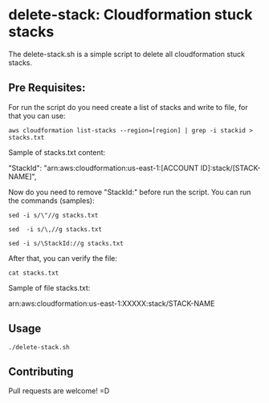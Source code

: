# delete-stack: Cloudformation stuck stacks

The delete-stack.sh is a simple script to delete all cloudformation stuck stacks. 

## Pre Requisites:

For run the script do you need create a list of stacks and write to file, for that you can use:

```
aws cloudformation list-stacks --region=[region] | grep -i stackid > stacks.txt
```

Sample of stacks.txt content: 

"StackId": "arn:aws:cloudformation:us-east-1:[ACCOUNT ID]:stack/[STACK-NAME]", 

Now do you need to remove "StackId:" before run the script. You can run the commands (samples):

````
sed -i s/\"//g stacks.txt 
````

````
sed  -i s/\,//g stacks.txt
````

```
sed -i s/\StackId://g stacks.txt
```

After that, you can verify the file:


```
cat stacks.txt 
```

Sample of file stacks.txt:

arn:aws:cloudformation:us-east-1:XXXXX:stack/STACK-NAME

## Usage

```
./delete-stack.sh
```

## Contributing
Pull requests are welcome! =D

